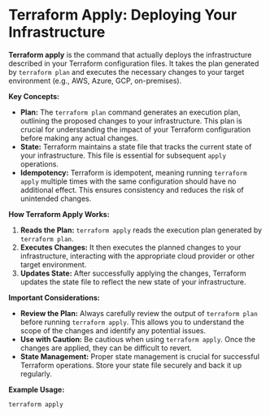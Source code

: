 # Terraform Apply: Deploying Your Infrastructure

**Terraform apply** is the command that actually deploys the infrastructure described in your Terraform configuration files. It takes the plan generated by `terraform plan` and executes the necessary changes to your target environment (e.g., AWS, Azure, GCP, on-premises).

**Key Concepts:**

* **Plan:** The `terraform plan` command generates an execution plan, outlining the proposed changes to your infrastructure. This plan is crucial for understanding the impact of your Terraform configuration before making any actual changes.
* **State:** Terraform maintains a state file that tracks the current state of your infrastructure. This file is essential for subsequent `apply` operations.
* **Idempotency:** Terraform is idempotent, meaning running `terraform apply` multiple times with the same configuration should have no additional effect. This ensures consistency and reduces the risk of unintended changes.

**How Terraform Apply Works:**

1. **Reads the Plan:** `terraform apply` reads the execution plan generated by `terraform plan`.
2. **Executes Changes:** It then executes the planned changes to your infrastructure, interacting with the appropriate cloud provider or other target environment.
3. **Updates State:** After successfully applying the changes, Terraform updates the state file to reflect the new state of your infrastructure.

**Important Considerations:**

* **Review the Plan:** Always carefully review the output of `terraform plan` before running `terraform apply`. This allows you to understand the scope of the changes and identify any potential issues.
* **Use with Caution:** Be cautious when using `terraform apply`. Once the changes are applied, they can be difficult to revert.
* **State Management:** Proper state management is crucial for successful Terraform operations. Store your state file securely and back it up regularly.

**Example Usage:**

```bash
terraform apply
